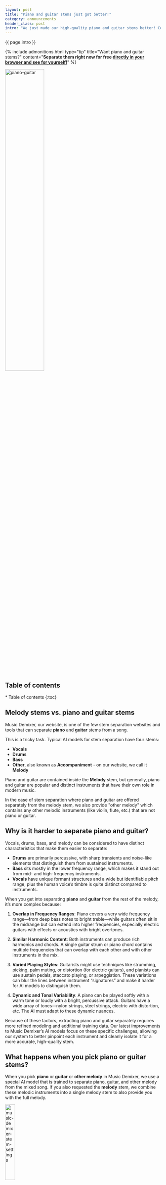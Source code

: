 ```yaml
---
layout: post
title: "Piano and guitar stems just got better!"
category: announcements
header_class: post
intro: "We just made our high-quality piano and guitar stems better! Continue reading to find out how."
---
```


{{ page.intro }}

{% include admonitions.html
    type="tip"
    title="Want piano and guitar stems?"
    content="**Separate them right now for free [directly in your browser and see for yourself!](/#demixer-app)**"
%}

<img class="responsive-img-android" src="/assets/blog/post15/dalle_graphic.webp" alt="piano-guitar" width="50%"/>

<h2>Table of contents</h2>
* Table of contents
{:toc}

## Melody stems vs. piano and guitar stems

Music Demixer, our website, is one of the few stem separation websites and tools that can separate **piano** and **guitar** stems from a song.

This is a tricky task. Typical AI models for stem separation have four stems:
* **Vocals**
* **Drums**
* **Bass**
* **Other**, also known as **Accompaniment** - on our website, we call it **Melody**

Piano and guitar are contained inside the **Melody** stem, but generally, piano and guitar are popular and distinct instruments that have their own role in modern music.

In the case of stem separation where piano and guitar are offered separately from the melody stem, we also provide "other melody" which contains any other melodic instruments (like violin, flute, etc.) that are not piano or guitar.

## Why is it harder to separate piano and guitar?

Vocals, drums, bass, and melody can be considered to have distinct characteristics that make them easier to separate:

- **Drums** are primarily percussive, with sharp transients and noise-like elements that distinguish them from sustained instruments.
- **Bass** sits mostly in the lower frequency range, which makes it stand out from mid- and high-frequency instruments.
- **Vocals** have unique formant structures and a wide but identifiable pitch range, plus the human voice’s timbre is quite distinct compared to instruments.

When you get into separating **piano** and **guitar** from the rest of the melody, it’s more complex because:

1. **Overlap in Frequency Ranges**: Piano covers a very wide frequency range—from deep bass notes to bright treble—while guitars often sit in the midrange but can extend into higher frequencies, especially electric guitars with effects or acoustics with bright overtones.

2. **Similar Harmonic Content**: Both instruments can produce rich harmonics and chords. A single guitar strum or piano chord contains multiple frequencies that can overlap with each other and with other instruments in the mix.

3. **Varied Playing Styles**: Guitarists might use techniques like strumming, picking, palm muting, or distortion (for electric guitars), and pianists can use sustain pedals, staccato playing, or arpeggiation. These variations can blur the lines between instrument “signatures” and make it harder for AI models to distinguish them.

4. **Dynamic and Tonal Variability**: A piano can be played softly with a warm tone or loudly with a bright, percussive attack. Guitars have a wide array of tones—nylon strings, steel strings, electric with distortion, etc. The AI must adapt to these dynamic nuances.

Because of these factors, extracting piano and guitar separately requires more refined modeling and additional training data. Our latest improvements to Music Demixer’s AI models focus on these specific challenges, allowing our system to better pinpoint each instrument and cleanly isolate it for a more accurate, high-quality stem.

## What happens when you pick piano or guitar stems?

When you pick **piano** or **guitar** or **other melody** in Music Demixer, we use a special AI model that is trained to separate piano, guitar, and other melody from the mixed song. If you also requested the **melody** stem, we combine these melodic instruments into a single melody stem to also provide you with the full melody.

<img src="/assets/blog/post15/stemsettings.webp" alt="music-demixer-stem-settings" width="25%"/>

## How did we improve piano and guitar stems?

In short, the higher quality levels on Music Demixer use what is known as <b>AI ensemble models.</b> This is a technical term for "mixing different AI models together to get the best results."

For example, since we have high-quality drum and bass separation, using those to remove drum and bass before separating piano and guitar <span class="blog-highlight">will lead to a quality boost for piano and guitar.</span>

Because we improved the speed of our AI model and ensemble model execution, we were able to create a new quality level for piano and guitar stems. This new quality level is available to all users, including free users.

## How did we make the AI models faster?

For a single execution of the AI model, earlier this year we made it run **4x faster** at a minimum, which is an astonishing improvement. We did this by leveraging cutting-edge AI acceleration technologies like [ONNXRuntime](https://onnxruntime.ai/).

For ensemble models where we run AI models multiple times, we made a change recently that intelligently chooses which parts of the ensemble run for any combination of user input stems.

This also means that since we have better control over the number of AI model executions per song demix, we can offer more quality levels within this "execution budget."

## Conclusion

We are constantly working to improve the quality of our stems and the speed of our website, and we are excited to bring you these improvements.

{% include admonitions.html
    type="tip"
    title="Check out our competitor comparison pages!"
    content="**[We recently compared Music Demixer to Spleeter](/vs-spleeter) to let our users make the best choice in stem separation tools!**"
%}
